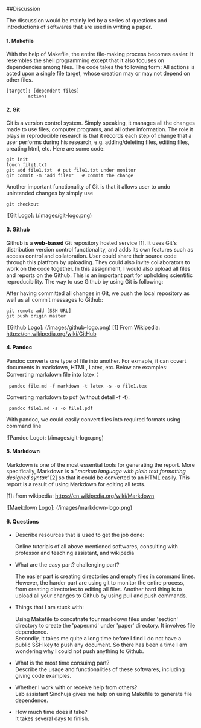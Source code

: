 
##Discussion

The discussion would be mainly led by a series of questions and introductions of softwares that are used in writing a paper. 

#### 1. Makefile 
With the help of Makefile, the entire file-making process becomes easier. It resembles the shell programming except that it also focuses on dependencies among files. The code takes the following form: All actions is acted upon a single file target, whose creation may or may not depend on other files.

    [target]: [dependent files]
    		actions 

#### 2. Git   
Git is a version control system. Simply speaking, it manages all the changes made to use files, computer programs, and all other information. The role it plays in reproducible research is that it records each step of change that a user performs during his research, e.g. adding/deleting files, editing files, creating html, etc. Here are some code:

    git init
    touch file1.txt
    git add file1.txt  # put file1.txt under monitor
    git commit -m "add file1"   # commit the change
Another important functionality of Git is that it allows user to undo unintended changes by simply use

    git checkout 

![Git Logo]: (/images/git-logo.png)

#### 3. Github
Github is a **web-based** Git repository hosted service [1]. It uses Git's distribution version control functionality, and adds its own features such as access control and collatoration. User could share their source code through this platfrom by uploading. They could also invite collaborators to work on the code together. In this assignment, I would also upload all files and reports on the Github. This is an important part for upholding scientific reproducibility. The way to use Github by using Git is following:

After having committed all changes in Git, we push the local repository as well as all commit messages to Github:

    git remote add [SSH URL]
    git push origin master 

![Github Logo]: (/images/github-logo.png)
[1] From Wikipedia: https://en.wikipedia.org/wiki/GitHub

#### 4. Pandoc
Pandoc converts one type of file into another. For exmaple, it can covert documents in markdown, HTML, Latex, etc. Below are examples:  
Converting markdown file into latex：

     pandoc file.md -f markdown -t latex -s -o file1.tex
Converting markdown to pdf (without detail -f -t):  

     pandoc file1.md -s -o file1.pdf
With pandoc, we could easily convert files into required formats using command line

![Pandoc Logo): (/images/git-logo.png)

#### 5. Markdown 
Markdown is one of the most essential tools for generating the report. More specifically, Markdown is a "_markup language with plain text formatting designed syntax_"[2] so that it could be converted to an HTML easily. This report is a result of using Markdown for editing all texts.

 [1]: from wikipedia: https://en.wikipedia.org/wiki/Markdown
 
![Maekdown Logo]: (/images/markdown-logo.png)

#### 6. Questions 

* Describe resources that is used to get the job done: 

	Online tutorials of all above mentioned softwares, consulting with professor and teaching assistant, and wikipedia 

* What are the easy part? challenging part?   

	The easier part is creating directories and empty files in command lines. However, the harder part are using git to monitor the entire process, from creating directories to editing all files. Another hard thing is to upload all your changes to Github by using pull and push commands.

* Things that I am stuck with:

	Using Makefile to concatnate four markdown files under 'section' directory to create the 'paper.md' under 'paper' directory. It involves file dependence.  
	Secondly, it takes me quite a long time before I find I do not have a public SSH key to push any document. So there has been a time I am wondering why I could not push anything to Github.

*  What is the most time consuimg part?  
	Describe the usage and functionalities of these softwares, including giving code examples. 


*  Whether I work with or receive help from others?   
	Lab assistant Sindhuja gives me help on using Makefile to generate file dependence. 

*  How much time does it take?  
	It takes several days to finish. 













 
 
